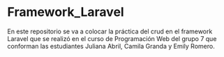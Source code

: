 # Framework_Laravel
En este repositorio se va a colocar la práctica del crud en el framework Laravel que se realizó en el curso de Programación Web del grupo 7 que conforman las estudiantes Juliana Abril, Camila Granda y Emily Romero.
